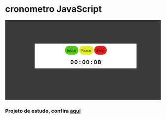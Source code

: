 # cronometro JavaScript
![cronometro](./cronometro.png)
### Projeto de estudo, confira [aqui](https://felipeferreirass.github.io/cronometro-JavaScript/)
